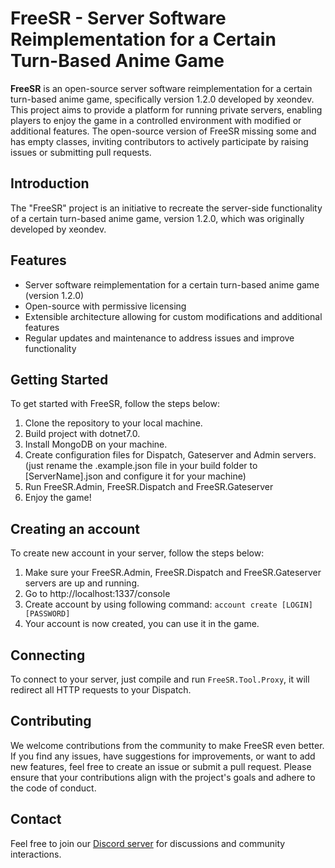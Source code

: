 # FreeSR - Server Software Reimplementation for a Certain Turn-Based Anime Game

**FreeSR** is an open-source server software reimplementation for a certain turn-based anime game, specifically version 1.2.0 developed by xeondev. This project aims to provide a platform for running private servers, enabling players to enjoy the game in a controlled environment with modified or additional features. The open-source version of FreeSR missing some and has empty classes, inviting contributors to actively participate by raising issues or submitting pull requests.

## Introduction

The "FreeSR" project is an initiative to recreate the server-side functionality of a certain turn-based anime game, version 1.2.0, which was originally developed by xeondev.

## Features

- Server software reimplementation for a certain turn-based anime game (version 1.2.0)
- Open-source with permissive licensing
- Extensible architecture allowing for custom modifications and additional features
- Regular updates and maintenance to address issues and improve functionality

## Getting Started

To get started with FreeSR, follow the steps below:

1. Clone the repository to your local machine.
2. Build project with dotnet7.0.
3. Install MongoDB on your machine.
4. Create configuration files for Dispatch, Gateserver and Admin servers. (just rename the .example.json file in your build folder to [ServerName].json and configure it for your machine)
5. Run FreeSR.Admin, FreeSR.Dispatch and FreeSR.Gateserver
6. Enjoy the game!

## Creating an account

To create new account in your server, follow the steps below:

1. Make sure your FreeSR.Admin, FreeSR.Dispatch and FreeSR.Gateserver servers are up and running.
2. Go to http://localhost:1337/console
3. Create account by using following command: `account create [LOGIN] [PASSWORD]`
4. Your account is now created, you can use it in the game.

## Connecting

To connect to your server, just compile and run `FreeSR.Tool.Proxy`, it will redirect all HTTP requests to your Dispatch.

## Contributing

We welcome contributions from the community to make FreeSR even better. If you find any issues, have suggestions for improvements, or want to add new features, feel free to create an issue or submit a pull request. Please ensure that your contributions align with the project's goals and adhere to the code of conduct.

## Contact

Feel free to join our [Discord server](https://discord.gg/xUtW8FJRK5) for discussions and community interactions.


